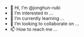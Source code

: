 - 👋 Hi, I’m @jonghun-rubi
- 👀 I’m interested in ...
- 🌱 I’m currently learning ...
- 💞️ I’m looking to collaborate on ...
- 📫 How to reach me ...

<!---
jonghun-rubi/jonghun-rubi is a ✨ special ✨ repository because its `README.md` (this file) appears on your GitHub profile.
You can click the Preview link to take a look at your changes.
--->
